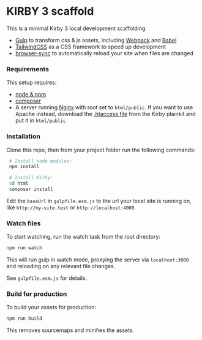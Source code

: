 # KIRBY 3 scaffold

This is a minimal Kirby 3 local development scaffolding.

- [Gulp](https://gulpjs.com/) to transform css & js assets, including  [Webpack](https://webpack.js.org/) and [Babel](https://babeljs.io/)
- [TailwindCSS](https://tailwindcss.com/) as a CSS framework to speed up development
- [browser-sync](https://www.browsersync.io/) to automatically reload your site when files are changed

### Requirements

This setup requires:

- [node & npm](https://nodejs.org/en/)
- [composer](https://getcomposer.org/download/)
- A server running [Nginx](https://nginx.com) with root set to `html/public`. If you want to use Apache instead, download the [.htaccess file](https://github.com/getkirby/plainkit/blob/master/.htaccess) from the Kirby plainkit and put it in `html/public`

### Installation

Clone this repo, then from your project folder run the following commands:

```sh
 # Install node modules:
 npm install

 # Install Kirby:
 cd html
 composer install
```

Edit the `baseUrl` in `gulpfile.esm.js` to the url your local site is running on, like `http://my-site.test` or `http://localhost:4000`.

### Watch files

To start watching, run the watch task from the root directory:

```sh
npm run watch
```

This will run gulp in watch mode, proxying the server via `localhost:3000` and reloading on any relevant file changes. 

See `gulpfile.esm.js` for details.

### Build for production

To build your assets for production:  

```sh
npm run build
```

This removes sourcemaps and minifies the assets.
